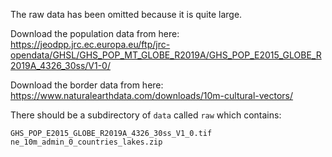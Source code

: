 The raw data has been omitted because it is quite large.

Download the population data from here: https://jeodpp.jrc.ec.europa.eu/ftp/jrc-opendata/GHSL/GHS_POP_MT_GLOBE_R2019A/GHS_POP_E2015_GLOBE_R2019A_4326_30ss/V1-0/

Download the border data from here: https://www.naturalearthdata.com/downloads/10m-cultural-vectors/

There should be a subdirectory of `data` called `raw` which contains:

```
GHS_POP_E2015_GLOBE_R2019A_4326_30ss_V1_0.tif
ne_10m_admin_0_countries_lakes.zip
```

